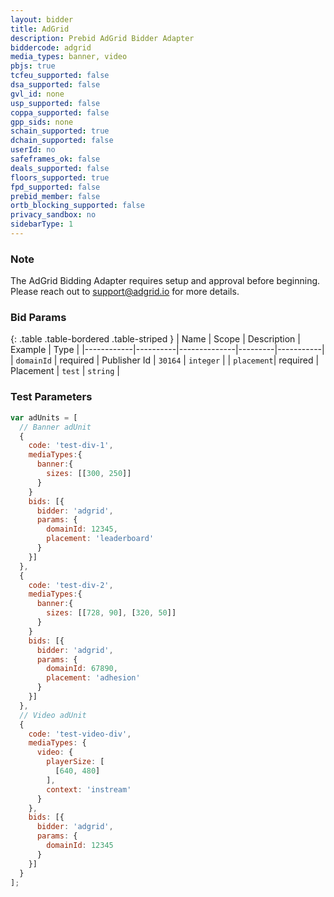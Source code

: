 ```yaml
---
layout: bidder
title: AdGrid
description: Prebid AdGrid Bidder Adapter
biddercode: adgrid
media_types: banner, video
pbjs: true
tcfeu_supported: false
dsa_supported: false
gvl_id: none
usp_supported: false
coppa_supported: false
gpp_sids: none
schain_supported: true
dchain_supported: false
userId: no
safeframes_ok: false
deals_supported: false
floors_supported: true
fpd_supported: false
prebid_member: false
ortb_blocking_supported: false
privacy_sandbox: no
sidebarType: 1
---
```


### Note

The AdGrid Bidding Adapter requires setup and approval before beginning. Please reach out to <support@adgrid.io> for more details.

### Bid Params

{: .table .table-bordered .table-striped }
| Name       | Scope    | Description  | Example | Type      |
|------------|----------|--------------|---------|-----------|
| `domainId` | required | Publisher Id | `30164` | `integer` |
| `placement`| required | Placement    | `test`  | `string`  |

### Test Parameters

```javascript
var adUnits = [
  // Banner adUnit
  {
    code: 'test-div-1',
    mediaTypes:{
      banner:{
        sizes: [[300, 250]]
      }
    }
    bids: [{
      bidder: 'adgrid',
      params: {
        domainId: 12345,
        placement: 'leaderboard'
      }
    }]
  },
  {
    code: 'test-div-2',
    mediaTypes:{
      banner:{
        sizes: [[728, 90], [320, 50]]
      }
    }
    bids: [{
      bidder: 'adgrid',
      params: {
        domainId: 67890,
        placement: 'adhesion'
      }
    }]
  },
  // Video adUnit
  {
    code: 'test-video-div',
    mediaTypes: {
      video: {
        playerSize: [
          [640, 480]
        ],
        context: 'instream'
      }
    },
    bids: [{
      bidder: 'adgrid',
      params: {
        domainId: 12345
      }
    }]
  }
];
```
